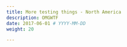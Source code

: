 ```yaml
---
title: More testing things - North America
description: OMGWTF
date: 2017-06-01 # YYYY-MM-DD
weight: 20

---
```

